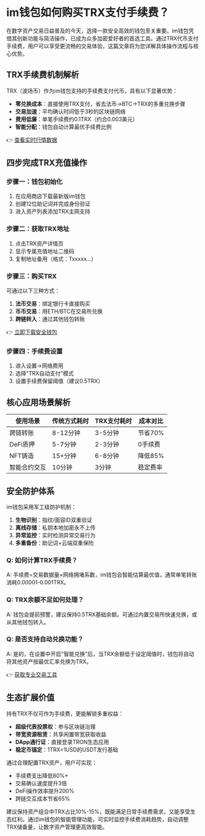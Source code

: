 # im钱包如何购买TRX支付手续费？

在数字资产交易日益普及的今天，选择一款安全高效的钱包至关重要。im钱包凭借其创新功能与简洁操作，已成为众多加密爱好者的首选工具。通过TRX代币支付手续费，用户可以享受更流畅的交易体验，这篇文章将为您详解具体操作流程与核心优势。

## TRX手续费机制解析

TRX（波场币）作为im钱包支持的手续费支付代币，具有以下显著优势：

- **零兑换成本**：直接使用TRX支付，省去法币→BTC→TRX的多重兑换步骤
- **交易加速**：平均确认时间低于3秒的区块链网络
- **费用低廉**：单笔手续费约0.1TRX（约合0.003美元）
- **智能分配**：钱包自动计算最优手续费比例

👉 [查看实时行情数据](https://bit.ly/okx_welcome)

## 四步完成TRX充值操作

### 步骤一：钱包初始化
1. 在应用商店下载最新版im钱包
2. 创建12位助记词并完成身份验证
3. 进入资产列表添加TRX主网支持

### 步骤二：获取TRX地址
1. 点击TRX资产详情页
2. 显示专属充值地址二维码
3. 复制地址备用（格式：Txxxxx...）

### 步骤三：购买TRX
可通过以下三种方式：
1. **法币交易**：绑定银行卡直接购买
2. **币币交易**：用ETH/BTC在交易所兑换
3. **跨链转入**：通过其他钱包转账

👉 [立即下载安全钱包](https://bit.ly/okx_welcome)

### 步骤四：手续费设置
1. 进入设置→网络费用
2. 选择"TRX自动支付"模式
3. 设置手续费保留阈值（建议0.5TRX）

## 核心应用场景解析

| 使用场景        | 传统方式耗时 | TRX支付耗时 | 成本对比   |
|-----------------|-------------|-------------|------------|
| 跨链转账        | 8-12分钟    | 3-5分钟     | 节省70%    |
| DeFi质押        | 5-7分钟     | 2-3分钟     | 0手续费    |
| NFT铸造         | 15+分钟     | 6-8分钟     | 降低85%    |
| 智能合约交互    | 10分钟      | 3分钟       | 稳定费率   |

## 安全防护体系

im钱包采用军工级防护机制：
1. **生物识别**：指纹/面容ID双重验证
2. **离线存储**：私钥本地加密永不上传
3. **异常监控**：实时检测异常交易行为
4. **多重备份**：助记词+云端双重保险

### Q: 如何计算TRX手续费？
A: 手续费=交易数据量×网络拥堵系数，im钱包会智能估算最优值，通常单笔转账消耗0.00001-0.001TRX。

### Q: TRX余额不足如何处理？
A: 钱包会提前预警，建议保持0.5TRX基础余额。可通过内置交易所快速兑换，或从其他钱包转入。

### Q: 是否支持自动兑换功能？
A: 是的，在设置中开启"智能兑换"后，当TRX余额低于设定阈值时，钱包将自动将其他资产按最优汇率兑换为TRX。

👉 [获取专业交易工具](https://bit.ly/okx_welcome)

## 生态扩展价值

持有TRX不仅可作为手续费，更能解锁多重权益：
- **超级代表投票权**：参与区块链治理
- **带宽资源租赁**：共享闲置带宽获取收益
- **DApp通行证**：直接登录TRON生态应用
- **稳定币锚定**：1TRX=1USD的USDT发行基础

通过合理配置TRX资产，用户可实现：
- 手续费支出降低80%+
- 交易确认速度提升3倍
- DeFi操作效率提升200%
- 跨链交互成本节省65%

建议保持资产组合中TRX占比10%-15%，既能满足日常手续费需求，又能享受生态红利。通过im钱包的智能管理功能，可实时监控手续费消耗趋势，自动调整TRX储备量，让数字资产管理更高效智能。